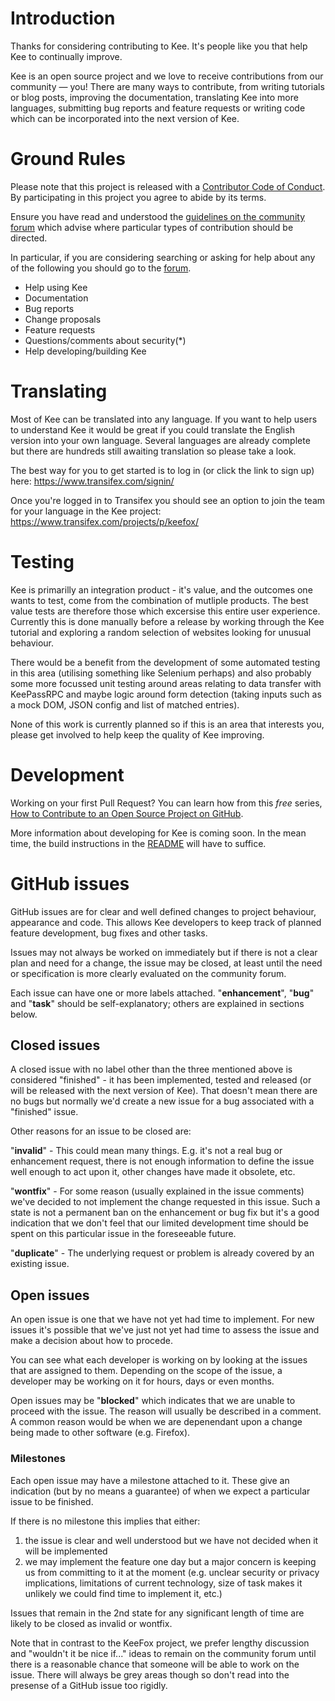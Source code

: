 # Introduction

Thanks for considering contributing to Kee. It's people like you that help Kee to continually improve.

Kee is an open source project and we love to receive contributions from our community — you! There are many ways to contribute, from writing tutorials or blog posts, improving the documentation, translating Kee into more languages, submitting bug reports and feature requests or writing code which can be incorporated into the next version of Kee.

# Ground Rules

Please note that this project is released with a [Contributor Code of Conduct](https://github.com/kee-org/browser-addon/blob/master/CODE_OF_CONDUCT.md). By participating in this project you agree to abide by its terms.

Ensure you have read and understood the [guidelines on the community forum](https://forum.kee.pm/t/contributions-bugs-help-and-support-guidelines/548) which advise where particular types of contribution should be directed.

In particular, if you are considering searching or asking for help about any of the following you should go to the [forum](https://forum.kee.pm).

* Help using Kee
* Documentation
* Bug reports
* Change proposals
* Feature requests
* Questions/comments about security(*)
* Help developing/building Kee

# Translating

Most of Kee can be translated into any language. If you want to help users to understand Kee it would be great if you could translate the English version into your own language. Several languages are already complete but there are hundreds still awaiting translation so please take a look.

The best way for you to get started is to log in (or click the link to sign up) here: https://www.transifex.com/signin/

Once you're logged in to Transifex you should see an option to join the team for your language in the Kee project: https://www.transifex.com/projects/p/keefox/

# Testing

Kee is primarilly an integration product - it's value, and the outcomes one wants to test, come from the combination of mutliple products. The best value tests are therefore those which excersise this entire user experience. Currently this is done manually before a release by working through the Kee tutorial and exploring a random selection of websites looking for unusual behaviour.

There would be a benefit from the development of some automated testing in this area (utilising something like Selenium perhaps) and also probably some more focussed unit testing around areas relating to data transfer with KeePassRPC and maybe logic around form detection (taking inputs such as a mock DOM, JSON config and list of matched entries).

None of this work is currently planned so if this is an area that interests you, please get involved to help keep the quality of Kee improving.

# Development

Working on your first Pull Request? You can learn how from this *free* series, [How to Contribute to an Open Source Project on GitHub](https://egghead.io/series/how-to-contribute-to-an-open-source-project-on-github).

More information about developing for Kee is coming soon. In the mean time, the build instructions in the [README](https://github.com/kee-org/browser-addon/blob/master/README.md) will have to suffice.

# GitHub issues

GitHub issues are for clear and well defined changes to project behaviour, appearance and code. This allows Kee developers to keep track of planned feature development, bug fixes and other tasks.

Issues may not always be worked on immediately but if there is not a clear plan and need for a change, the issue may be closed, at least until the need or specification is more clearly evaluated on the community forum.

Each issue can have one or more labels attached. "**enhancement**", "**bug**" and "**task**" should be self-explanatory; others are explained in sections below.

## Closed issues

A closed issue with no label other than the three mentioned above is considered "finished" - it has been implemented, tested and released (or will be released with the next version of Kee). That doesn't mean there are no bugs but normally we'd create a new issue for a bug associated with a "finished" issue.

Other reasons for an issue to be closed are:

"**invalid**" - This could mean many things. E.g. it's not a real bug or enhancement request, there is not enough information to define the issue well enough to act upon it, other changes have made it obsolete, etc.

"**wontfix**" - For some reason (usually explained in the issue comments) we've decided to not implement the change requested in this issue. Such a state is not a permanent ban on the enhancement or bug fix but it's a good indication that we don't feel that our limited development time should be spent on this particular issue in the foreseeable future.

"**duplicate**" - The underlying request or problem is already covered by an existing issue.

## Open issues

An open issue is one that we have not yet had time to implement. For new issues it's possible that we've just not yet had time to assess the issue and make a decision about how to procede.

You can see what each developer is working on by looking at the issues that are assigned to them. Depending on the scope of the issue, a developer may be working on it for hours, days or even months.

Open issues may be "**blocked**" which indicates that we are unable to proceed with the issue. The reason will usually be described in a comment. A common reason would be when we are depenendant upon a change being made to other software (e.g. Firefox).

### Milestones

Each open issue may have a milestone attached to it. These give an indication (but by no means a guarantee) of when we expect a particular issue to be finished.

If there is no milestone this implies that either:

1. the issue is clear and well understood but we have not decided when it will be implemented
2. we may implement the feature one day but a major concern is keeping us from committing to it at the moment (e.g. unclear security or privacy implications, limitations of current technology, size of task makes it unlikely we could find time to implement it, etc.)

Issues that remain in the 2nd state for any significant length of time are likely to be closed as invalid or wontfix.

Note that in contrast to the KeeFox project, we prefer lengthy discussion and "wouldn't it be nice if..." ideas to remain on the community forum until there is a reasonable chance that someone will be able to work on the issue. There will always be grey areas though so don't read into the presense of a GitHub issue too rigidly.
